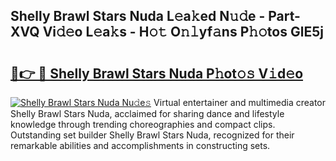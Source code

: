 ## Shelly Brawl Stars Nuda L𝚎a𝚔ed N𝚞𝚍e - Part-XVQ Vi𝚍𝚎o L𝚎a𝚔s - H𝚘𝚝 O𝚗𝚕yf𝚊ns P𝚑𝚘tos GlE5j

# <h2><a href="http://kf0zdg1.oniu.top/?m=Shelly+Brawl+Stars+Nuda">🔗👉 🔴 Shelly Brawl Stars Nuda P𝚑ot𝚘𝚜 V𝚒d𝚎o</a></h2>

[![Shelly Brawl Stars Nuda Nu𝚍e𝚜](https://i.imgur.com/0qMVB7G.gif)](http://kf0zdg1.oniu.top/?m=Shelly+Brawl+Stars+Nuda)
Virtual entertainer and multimedia creator Shelly Brawl Stars Nuda, acclaimed for sharing dance and lifestyle knowledge through trending choreographies and compact clips. Outstanding set builder Shelly Brawl Stars Nuda, recognized for their remarkable abilities and accomplishments in constructing sets.  
